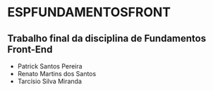 # ESPFUNDAMENTOSFRONT

## Trabalho final da disciplina de Fundamentos Front-End


- Patrick Santos Pereira
- Renato Martins dos Santos
- Tarcísio Silva Miranda

